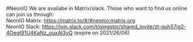 #NeonIO
We are availabe in Matrix/slack. Those who want to find us online can join us through:  
NeonIO Matrix: https://matrix.to/#/#neonio:matrix.org  
NeonIO Slack: https://join.slack.com/t/qingstor/shared_invite/zt-quh57ig2-4Oegt91U4KaNz_ouxAI3yQ (expire on 2021/26/06)   
